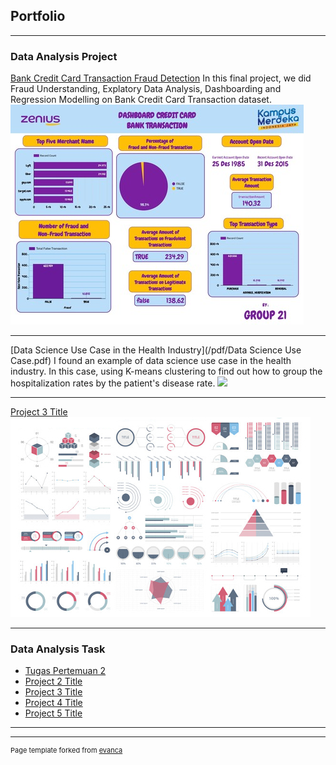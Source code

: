 ## Portfolio

---

### Data Analysis Project

[Bank Credit Card Transaction Fraud Detection](https://bit.ly/3c9M9py)
In this final project, we did Fraud Understanding, Explatory Data Analysis, Dashboarding and Regression Modelling on Bank Credit Card Transaction dataset.
<img src="images/dashboardfixbanget.jpg"/>

---
[Data Science Use Case in the Health Industry](/pdf/Data Science Use Case.pdf)
I found an example of data science use case in the health industry. In this case, using K-means clustering to find out how to group the hospitalization rates by the patient's disease rate.
<img src="images/dashboard 2.jpg"/>

---
[Project 3 Title](http://example.com/)
<img src="images/dummy_thumbnail.jpg?raw=true"/>

---

### Data Analysis Task

- [Tugas Pertemuan 2](https://colab.research.google.com/drive/1DaNiyCzkveOfQq3ac6QElep3KabLfw9v?usp=sharing)
- [Project 2 Title](http://example.com/)
- [Project 3 Title](http://example.com/)
- [Project 4 Title](http://example.com/)
- [Project 5 Title](http://example.com/)

---




---
<p style="font-size:11px">Page template forked from <a href="https://github.com/evanca/quick-portfolio">evanca</a></p>
<!-- Remove above link if you don't want to attibute -->
